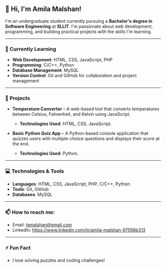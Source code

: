 ## 👋 Hi, I'm Amila Malshan!

I'm an undergraduate student currently pursuing a **Bachelor's degree in Software Engineering** at **SLLIT**. I'm passionate about web development, programming, and building practical projects with the skills I'm learning.

---

### 🌱 Currently Learning
- **Web Development**: HTML, CSS, JavaScript, PHP
- **Programming**: C/C++, Python
- **Database Management**: MySQL
- **Version Control**: Git and GitHub for collaboration and project management

---

### 🔭 Projects

- **Temperature Converter** – A web-based tool that converts temperatures between Celsius, Fahrenheit, and Kelvin using JavaScript.
  - **Technologies Used**: HTML, CSS, JavaScript.

- **Basic Python Quiz App** – A Python-based console application that quizzes users with multiple-choice questions and displays their score at the end.
  - **Technologies Used**: Python.

---

### 💻 Technologies & Tools
- **Languages**: HTML, CSS, JavaScript, PHP, C/C++, Python
- **Tools**: Git, GitHub
- **Databases**: MySQL

---

### 📫 How to reach me:
- Email: lgmalshan@gmail.com
- LinkedIn: https://www.linkedin.com/in/amila-malshan-97598b313

---

### ⚡ Fun Fact
- I love solving puzzles and coding challenges!
